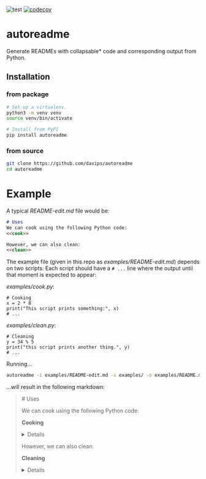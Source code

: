 ![test](https://github.com/davips/autoreadme/workflows/test/badge.svg)
[![codecov](https://codecov.io/gh/davips/autoreadme/branch/main/graph/badge.svg)](https://codecov.io/gh/davips/autoreadme)

# autoreadme
Generate READMEs with collapsable* code and corresponding output from Python.

## Installation
### from package
```bash
# Set up a virtualenv. 
python3 -m venv venv
source venv/bin/activate

# Install from PyPI
pip install autoreadme
```

### from source
```bash
git clone https://github.com/davips/autoreadme
cd autoreadme
```

# Example
A typical *README-edit.md* file would be:

```markdown
# Uses
We can cook using the following Python code:
<<cook>>

However, we can also clean:
<<clean>>
```

The example file (given in this repo as *examples/README-edit.md*) depends on two scripts.
Each script should have a `# ...` line where the output until that moment is expected to appear:

*examples/cook.py*:
```python3
# Cooking
x = 2 * 8
print("This script prints something:", x)
# ...
```

*examples/clean.py*:
```python3
# Cleaning
y = 34 % 5
print("this script prints another thing.", y)
# ...
```

Running...
```bash
autoreadme -i examples/README-edit.md -s examples/ -o examples/README.md examples/README-edit.md
```
...will result in the following markdown:


<blockquote>
# Uses

We can cook using the following Python code:

**Cooking**
<details>
<p>

```python3
x = 2 * 8
print("This script prints something:", x)
```

```
This script prints something: 16
```

</p>
</details>

However, we can also clean:

**Cleaning** 
<details>
<p>

```python3
y = 34 % 5
print("this script prints another thing.", y)
```

```
this script prints another thing. 4
```

</p>
</details>
</blockquote>
